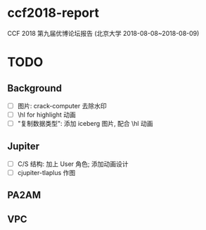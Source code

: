 # ccf2018-report
CCF 2018 第九届优博论坛报告 (北京大学 2018-08-08~2018-08-09)

# TODO

## Background
- [ ] 图片: crack-computer 去除水印
- [ ] \hl for highlight 动画
- [ ] "复制数据类型": 添加 iceberg 图片, 配合 \hl 动画

## Jupiter
- [ ] C/S 结构: 加上 User 角色; 添加动画设计
- [ ] cjupiter-tlaplus 作图

## PA2AM

## VPC
